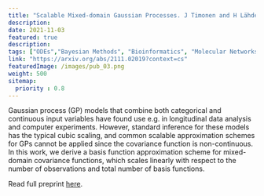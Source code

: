 ```yaml
---
title: "Scalable Mixed-domain Gaussian Processes. J Timonen and H Lähdesmäki. arXiv:2111.02019 (2021)."
description:
date: 2021-11-03
featured: true
description: 
tags: ["ODEs","Bayesian Methods", "Bioinformatics", "Molecular Networks"]
link: "https://arxiv.org/abs/2111.02019?context=cs"
featuredImage: /images/pub_03.png
weight: 500
sitemap:
  priority : 0.8
---
```


Gaussian process (GP) models that combine both categorical and continuous input variables have found use e.g. in longitudinal data analysis and computer experiments. However, standard inference for these models has the typical cubic scaling, and common scalable approximation schemes for GPs cannot be applied since the covariance function is non-continuous. In this work, we derive a basis function approximation scheme for mixed-domain covariance functions, which scales linearly with respect to the number of observations and total number of basis functions.

Read full preprint [here](https://arxiv.org/abs/2111.02019?context=cs).
